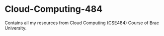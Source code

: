 # Cloud-Computing-484
Contains all my resources from Cloud Computing (CSE484) Course of Brac University.
